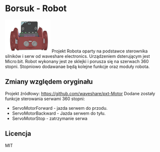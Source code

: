 # Borsuk - Robot

![icon.png](icon.png)
Projekt Robota oparty na podstawce sterownika silników i serw od waveshare electronics. Urządzeniem dsterującym jest Micro:bit.
Robot wykonany jest ze sklejki i porusza się na szerwach 360 stopni. Stopniowo dodawanae będą kolejne funkcje oraz moduły robota.

## Zmiany względem oryginału
Projekt źródłowy: https://github.com/waveshare/pxt-Motor
Dodane zostały funkcje sterowania serwami 360 stopni:
* ServoMotorForward - jazda serwem do przodu.
* ServoMotorBackward - Jazda serwem do tyłu. 
* ServoMotorStop - zatrzymanie serwa

## Licencja

MIT
